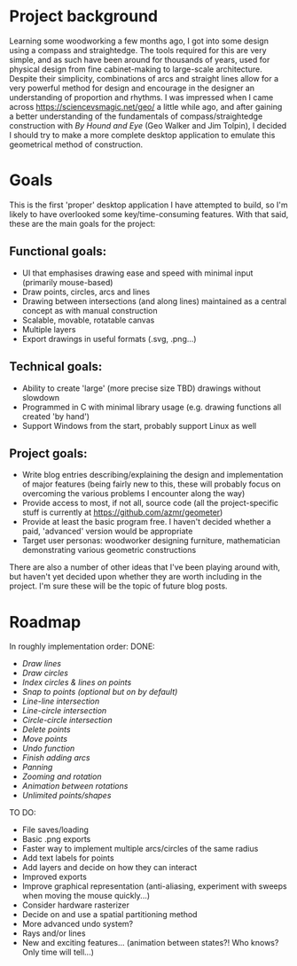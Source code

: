Project background
==================
Learning some woodworking a few months ago, I got into some design using a compass and straightedge.
The tools required for this are very simple, and as such have been around for thousands of years, used for physical design from fine cabinet-making to large-scale architecture.
Despite their simplicity, combinations of arcs and straight lines allow for a very powerful method for design and encourage in the designer an understanding of proportion and rhythms.
I was impressed when I came across https://sciencevsmagic.net/geo/ a little while ago, and after gaining a better understanding of the fundamentals of compass/straightedge construction with *By Hound and Eye* (Geo Walker and Jim Tolpin), I decided I should try to make a more complete desktop application to emulate this geometrical method of construction.

Goals
=====
This is the first 'proper' desktop application I have attempted to build, so I'm likely to have overlooked some key/time-consuming features.
With that said, these are the main goals for the project:

Functional goals:
-----------------
- UI that emphasises drawing ease and speed with minimal input (primarily mouse-based)
- Draw points, circles, arcs and lines
- Drawing between intersections (and along lines) maintained as a central concept as with manual construction
- Scalable, movable, rotatable canvas
- Multiple layers
- Export drawings in useful formats (.svg, .png...)

Technical goals:
----------------
- Ability to create 'large' (more precise size TBD) drawings without slowdown
- Programmed in C with minimal library usage (e.g. drawing functions all created 'by hand')
- Support Windows from the start, probably support Linux as well

Project goals:
--------------
- Write blog entries describing/explaining the design and implementation of major features (being fairly new to this, these will probably focus on overcoming the various problems I encounter along the way)
- Provide access to most, if not all, source code (all the project-specific stuff is currently at https://github.com/azmr/geometer)
- Provide at least the basic program free. I haven't decided whether a paid, 'advanced' version would be appropriate
- Target user personas: woodworker designing furniture, mathematician demonstrating various geometric constructions

There are also a number of other ideas that I've been playing around with, but haven't yet decided upon whether they are worth including in the project. I'm sure these will be the topic of future blog posts.

Roadmap
=======
In roughly implementation order:
DONE:
- *Draw lines*
- *Draw circles*
- *Index circles & lines on points*
- *Snap to points (optional but on by default)*
- *Line-line intersection*
- *Line-circle intersection*
- *Circle-circle intersection*
- *Delete points*
- *Move points*
- *Undo function*
- *Finish adding arcs*
- *Panning*
- *Zooming and rotation*
- *Animation between rotations*
- *Unlimited points/shapes*

TO DO:
- File saves/loading
- Basic .png exports
- Faster way to implement multiple arcs/circles of the same radius
- Add text labels for points
- Add layers and decide on how they can interact
- Improved exports
- Improve graphical representation (anti-aliasing, experiment with sweeps when moving the mouse quickly...)
- Consider hardware rasterizer
- Decide on and use a spatial partitioning method
- More advanced undo system?
- Rays and/or lines
- New and exciting features... (animation between states?! Who knows? Only time will tell...)
